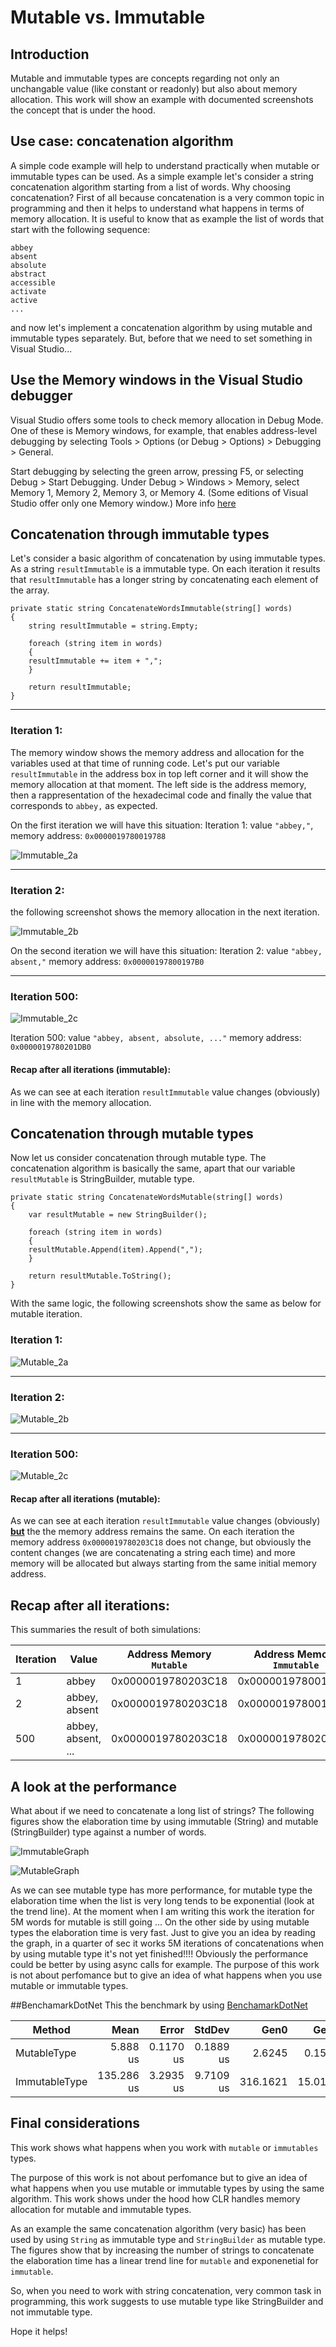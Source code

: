 # Mutable vs. Immutable


## Introduction

Mutable and immutable types are concepts regarding not only an unchangable value (like constant or readonly) but also about memory allocation.
This work will show an example with documented screenshots the concept that is under the hood.


## Use case: concatenation algorithm

A simple code example will help to understand practically when mutable or immutable types can be used. As a simple example let's consider a string concatenation algorithm starting from a list of words. Why choosing concatenation? First of all because concatenation is a very common topic in programming and then it helps to understand what happens in terms of memory allocation.
It is useful to know that as example the list of words that start with the following sequence:

```
abbey
absent
absolute
abstract
accessible
activate
active
...
```

and now let's implement a concatenation algorithm by using mutable and immutable types separately.
But, before that we need to set something in Visual Studio...

## Use the Memory windows in the Visual Studio debugger

Visual Studio offers some tools to check memory allocation in Debug Mode. One of these is Memory windows, for example, that enables address-level debugging by selecting Tools > Options (or Debug > Options) > Debugging > General.

Start debugging by selecting the green arrow, pressing F5, or selecting Debug > Start Debugging.
Under Debug > Windows > Memory, select Memory 1, Memory 2, Memory 3, or Memory 4. (Some editions of Visual Studio offer only one Memory window.)
More info [here](https://docs.microsoft.com/en-us/visualstudio/debugger/memory-windows?view=vs-2022)


## Concatenation through immutable types

Let's consider a basic algorithm of concatenation by using immutable types. As a string ```resultImmutable``` is a immutable type. On each iteration it results that ```resultImmutable``` has a longer string by concatenating each element of the array.

```
private static string ConcatenateWordsImmutable(string[] words)
{
    string resultImmutable = string.Empty;

    foreach (string item in words)
    {
	resultImmutable += item + ",";
    }

    return resultImmutable;
}
```
---
### Iteration 1:
The memory window shows the memory address and allocation for the variables used at that time of running code.
Let's put our variable ```resultImmutable``` in the address box in top left corner and it will show the memory allocation at that moment.
The left side is the address memory, then a rappresentation of the hexadecimal code and finally the value that corresponds to ```abbey,``` as expected.

On the first iteration we will have this situation: 
Iteration 1: 
value ```"abbey,"```, memory address: ```0x0000019780019788```

![Immutable_2a](https://user-images.githubusercontent.com/13406481/163172098-b1e9c15d-3e2c-40d8-be02-8f3c2971a844.png)
<!--
![Immutable_2a](https://user-images.githubusercontent.com/13406481/162569090-94b00d3f-642f-4cfb-8a60-dafc9849ef76.png)
-->


---
### Iteration 2:
the following screenshot shows the memory allocation in the next iteration.

<!--
![Immutable_2b](https://user-images.githubusercontent.com/13406481/162569383-788e9ee7-b870-4b58-8045-e98adb6cbd07.png)
-->
![Immutable_2b](https://user-images.githubusercontent.com/13406481/163172160-0eb0c68f-7fa5-4ffd-85c4-b507050585a3.png)


On the second iteration we will have this situation: 
Iteration 2: value ```"abbey, absent,"``` memory address: ```0x00000197800197B0```

---
### Iteration 500:

![Immutable_2c](https://user-images.githubusercontent.com/13406481/163172198-a30ecc6b-6f74-4306-967d-c3c2c1157d13.png)
<!--
![Immutable_2c](https://user-images.githubusercontent.com/13406481/162572385-ccfc7e5c-02c1-405d-912b-f1a8efb33d3c.png)
-->

Iteration 500: value ```"abbey, absent, absolute, ..."``` memory address: ```0x0000019780201DB0```


#### Recap after all iterations (immutable):
As we can see at each iteration  ```resultImmutable``` value changes (obviously) in line with the memory allocation.

## Concatenation through mutable types

Now let us consider concatenation through mutable type. The concatenation algorithm is basically the same, apart that our variable ```resultMutable``` is StringBuilder, mutable type.

```
private static string ConcatenateWordsMutable(string[] words)
{
    var resultMutable = new StringBuilder();

    foreach (string item in words)
    {
	resultMutable.Append(item).Append(",");
    }

    return resultMutable.ToString();
}
```
With the same logic, the following screenshots show the same as below for mutable iteration.

### Iteration 1: 

![Mutable_2a](https://user-images.githubusercontent.com/13406481/163172272-ebcd9923-d5db-4262-8552-b05f87dee06c.png)

<!--
![Mutable_2a](https://user-images.githubusercontent.com/13406481/162573629-3a36ae69-f455-4cbd-aff9-fa169cf70a9c.png)
-->
---

### Iteration 2: 

![Mutable_2b](https://user-images.githubusercontent.com/13406481/163172342-a249a68f-8497-4a44-887e-1ada219a0bd7.png)

<!--
![Mutable_2b](https://user-images.githubusercontent.com/13406481/162573658-043237fa-801c-4ab8-a51d-e41ca897a6f7.png)
-->

---
### Iteration 500: 

![Mutable_2c](https://user-images.githubusercontent.com/13406481/163172414-85eb7483-4ee8-4cf0-80c5-de4ba01b8c47.png)

<!--
![Mutable_2c](https://user-images.githubusercontent.com/13406481/162573685-ae9cd5bc-136a-4a2b-9f93-ed639ed48e5e.png)
-->

#### Recap after all iterations (mutable):
As we can see at each iteration  ```resultImmutable``` value changes (obviously) <ins>**but**</ins> the the memory address remains the same.
On each iteration the memory address ```0x0000019780203C18``` does not change, but obviously the content changes (we are concatenating a string each time) and more memory will be allocated but always starting from the same initial memory address.


## Recap after all iterations:
This summaries the result of both simulations:

| Iteration |        Value		| Address Memory `Mutable`| Address Memory `Immutable` |
|---------- |----------------------	|-------------------------|--------------------------- |
|     1     | abbey			|   0x0000019780203C18 	  |  0x0000019780019788	       |
|     2     | abbey, absent		|   0x0000019780203C18 	  |  0x00000197800197B0	       |
|     500   | abbey, absent, ...	|   0x0000019780203C18	  |  0x0000019780201DB0	       |




## A look at the performance
What about if we need to concatenate a long list of strings?
The following figures show the elaboration time by using immutable (String) and mutable (StringBuilder) type against a number of words.

![ImmutableGraph](https://user-images.githubusercontent.com/13406481/163165439-4684640b-4cea-4fb8-a5b1-e89f7d2d3b25.png)

![MutableGraph](https://user-images.githubusercontent.com/13406481/163165560-b96de71d-9f16-4922-b09d-594a535327d8.png)

As we can see mutable type has more performance, for mutable type the elaboration time when the list is very long tends to be exponential (look at the trend line). At the moment when I am writing this work the iteration for 5M words for mutable is still going ... 
On the other side by using mutable types the elaboration time is very fast. Just to give you an idea by reading the graph, in a quarter of sec it works 5M iterations of concatenations when by using mutable type it's not yet finished!!!!
Obviously the performance could be better by using async calls for example. The purpose of this work is not about perfomance but to give an idea of what happens when you use mutable or immutable types. 

##BenchamarkDotNet
This the benchmark by using [BenchamarkDotNet](https://github.com/dotnet/BenchmarkDotNet)

|        Method |       Mean |     Error |    StdDev |     Gen0 |    Gen1 |  Allocated |
| ------------- |-----------:|----------:|----------:|---------:|--------:|-----------:|
|   MutableType |   5.888 us | 0.1170 us | 0.1889 us |   2.6245 |  0.1526 |   16.09 KB |
| ImmutableType | 135.286 us | 3.2935 us | 9.7109 us | 316.1621 | 15.0146 | 1937.41 KB |


## Final considerations
This work shows what happens when you work with ```mutable``` or ```immutables``` types.

The purpose of this work is not about perfomance but to give an idea of what happens when you use mutable or immutable types by using the same algorithm. 
This work shows under the hood how CLR handles memory allocation for mutable and immutable types.

As an example the same concatenation algorithm (very basic) has been used by using ```String``` as immutable type and ```StringBuilder``` as mutable type.
The figures show that by increasing the number of strings to concatenate the elaboration time has a linear trend line for ```mutable``` and exponenetial for ```immutable```. 

So, when you need to work with string concatenation, very common task in programming, this work suggests to use mutable type like StringBuilder and not immutable type.

Hope it helps!


